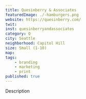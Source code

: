 ```yaml
---
title: Quesinberry & Associates
featuredImage: ./-hamburgers.png
website: https://quesinberry.com/
twit: 
inst: quesinberryandassociates
category: Q
city: Seattle
neighborhood: Capitol Hill
size: Small (1-10)
map: 
tags:
    - branding
    - marketing
    - print
published: true
---
```


Description
